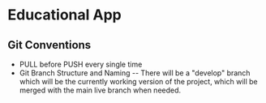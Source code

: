# Educational App

## Git Conventions

- PULL before PUSH every single time
- Git Branch Structure and Naming
  -- There will be a "develop" branch which will be the currently working version of the project, which will be merged with the main live branch when needed.
